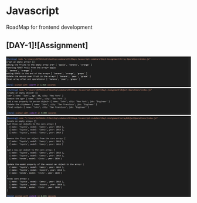 # Javascript
RoadMap for frontend development
## [DAY-1]![Assignment]
![ArraysOutPut](/Day1-Assignment/screenshort/ArrayOperationOutput.jpg)
![ObjectOutPut](/Day1-Assignment/screenshort/ObjectOperationsOutPut.jpg)
![Arrays&ObjectOperationsOutPut](/Day1-Assignment/screenshort/Arrays&ObjectOperationsOutput.jpg)
